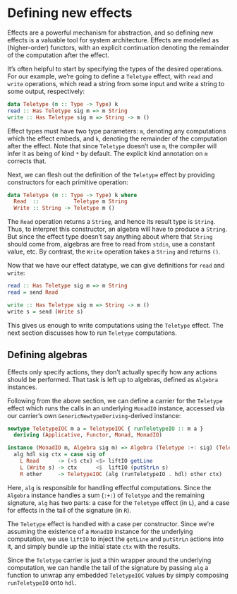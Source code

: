 # Defining new effects

Effects are a powerful mechanism for abstraction, and so defining new effects is a valuable tool for system architecture. Effects are modelled as (higher-order) functors, with an explicit continuation denoting the remainder of the computation after the effect.

It’s often helpful to start by specifying the types of the desired operations. For our example, we’re going to define a `Teletype` effect, with `read` and `write` operations, which read a string from some input and write a string to some output, respectively:

```haskell
data Teletype (m :: Type -> Type) k
read :: Has Teletype sig m => m String
write :: Has Teletype sig m => String -> m ()
```

Effect types must have two type parameters: `m`, denoting any computations which the effect embeds, and `k`, denoting the remainder of the computation after the effect. Note that since `Teletype` doesn’t use `m`, the compiler will infer it as being of kind `*` by default. The explicit kind annotation on `m` corrects that.

Next, we can flesh out the definition of the `Teletype` effect by providing constructors for each primitive operation:

```haskell
data Teletype (m :: Type -> Type) k where
  Read  ::           Teletype m String
  Write :: String -> Teletype m ()
```

The `Read` operation returns a `String`, and hence its result type is `String`. Thus, to interpret this constructor, an algebra will have to produce a `String`. But since the effect type doesn’t say anything about where that `String` should come from, algebras are free to read from `stdin`, use a constant value, etc. By contrast, the `Write` operation takes a `String` and returns `()`.

Now that we have our effect datatype, we can give definitions for `read` and `write`:

```haskell
read :: Has Teletype sig m => m String
read = send Read

write :: Has Teletype sig m => String -> m ()
write s = send (Write s)
```

This gives us enough to write computations using the `Teletype` effect. The next section discusses how to run `Teletype` computations.


## Defining algebras

Effects only specify actions, they don’t actually specify how any actions should be performed. That task is left up to algebras, defined as `Algebra` instances.

Following from the above section, we can define a carrier for the `Teletype` effect which runs the calls in an underlying `MonadIO` instance, accessed via our carrier’s own `GenericNewtypeDeriving`-derived instance:

```haskell
newtype TeletypeIOC m a = TeletypeIOC { runTeletypeIO :: m a }
  deriving (Applicative, Functor, Monad, MonadIO)

instance (MonadIO m, Algebra sig m) => Algebra (Teletype :+: sig) (TeletypeIOC m) where
  alg hdl sig ctx = case sig of
    L Read      -> (<$ ctx) <$> liftIO getLine
    L (Write s) -> ctx      <$  liftIO (putStrLn s)
    R other     -> TeletypeIOC (alg (runTeletypeIO . hdl) other ctx)
```

Here, `alg` is responsible for handling effectful computations. Since the `Algebra` instance handles a sum (`:+:`) of `Teletype` and the remaining signature, `alg` has two parts: a case for the `Teletype` effect (in `L`), and a case for effects in the tail of the signature (in `R`).

The `Teletype` effect is handled with a case per constructor. Since we’re assuming the existence of a `MonadIO` instance for the underlying computation, we use `liftIO` to inject the `getLine` and `putStrLn` actions into it, and simply bundle up the initial state `ctx` with the results.

Since the `Teletype` carrier is just a thin wrapper around the underlying computation, we can handle the tail of the signature by passing `alg` a function to unwrap any embedded `TeletypeIOC` values by simply composing `runTeletypeIO` onto `hdl`.
